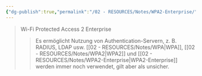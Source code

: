 ```yaml
---
{"dg-publish":true,"permalink":"/02 - RESOURCES/Notes/WPA2-Enterprise/","tags":["netzwerk/wifi","kryptografie/wifi"],"noteIcon":"","updated":"2024-08-04T23:20:49.376+02:00"}
---
```


>Wi-Fi Protected Access 2 Enterprise
>>Es ermöglicht Nutzung von Authentication-Servern, z. B. RADIUS, LDAP usw.
>>[[02 - RESOURCES/Notes/WPA\|WPA]], [[02 - RESOURCES/Notes/WPA2\|WPA2]] und [[02 - RESOURCES/Notes/WPA2-Enterprise\|WPA2-Enterprise]] werden immer noch verwendet, gilt aber als unsicher.